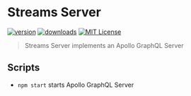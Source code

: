 # Streams Server

[![version](https://img.shields.io/npm/v/papillon-explorer-server.svg?style=flat-square)](http://npm.im/papillon-explorer-server)
[![downloads](https://img.shields.io/npm/dm/papillon-explorer-server.svg?style=flat-square)](http://npm-stat.com/charts.html?package=papillon-explorer-server&from=2018-10-13)
[![MIT License](https://img.shields.io/npm/l/papillon-explorer-server.svg?style=flat-square)](http://opensource.org/licenses/MIT)

> Streams Server implements an Apollo GraphQL Server

## Scripts

- `npm start` starts Apollo GraphQL Server
